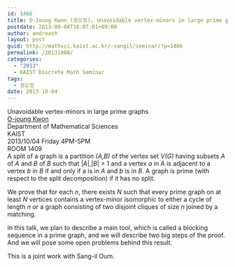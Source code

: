 ```yaml
---
id: 1466
title: O-Joung Kwon (권오정), Unavoidable vertex-minors in large prime graphs. (FRIDAY)
postdate: 2013-09-04T16:07:01+09:00
author: andreash
layout: post
guid: http://mathsci.kaist.ac.kr/~sangil/seminar/?p=1466
permalink: /20131004/
categories:
  - "2013"
  - KAIST Discrete Math Seminar
tags:
  - 권오정
date: 2013-10-04
---
```

<div class="talk">
  Unavoidable vertex-minors in large prime graphs
</div>

<div class="speaker">
  <a href="http://mathsci.kaist.ac.kr/~ojkwon/">O-joung Kwon</a><br /> Department of Mathematical Sciences<br /> KAIST
</div>

<div class="date">
  2013/10/04 Friday 4PM-5PM<br /> ROOM 1409
</div>

<div class="abstract">
  A split of a graph is a partition <i>(A,B)</i> of the vertex set <i>V(G)</i> having subsets <i>A</i><sub></sub> of <i>A</i> and <i>B</i><sub></sub> of <i>B</i> such that |<i>A</i>|,|<i>B</i>| > 1 and a vertex <i>a</i> in <i>A</i> is adjacent to a vertex <i>b</i> in <i>B</i> if and only if a is in <i>A</i><sub></sub> and <i>b</i> is in <i>B</i><sub></sub>. A graph is prime (with respect to the split decomposition) if it has no split.</p> 
  
  <p>
    We prove that for each <i>n</i>, there exists <i>N</i> such that every prime graph on at least <i>N</i> vertices contains a vertex-minor isomorphic to either a cycle of length <i>n</i> or a graph consisting of two disjoint cliques of size <i>n</i> joined by a matching.
  </p>
  
  <p>
    In this talk, we plan to describe a main tool, which is called a blocking sequence in a prime graph, and we will describe two big steps of the proof. And we will pose some open problems behind this result.
  </p>
  
  <p>
    This is a joint work with Sang-il Oum.
  </p>
</div>